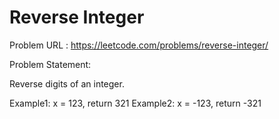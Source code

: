 # Reverse Integer

Problem URL : https://leetcode.com/problems/reverse-integer/

Problem Statement:

Reverse digits of an integer.

Example1: x = 123, return 321
Example2: x = -123, return -321
